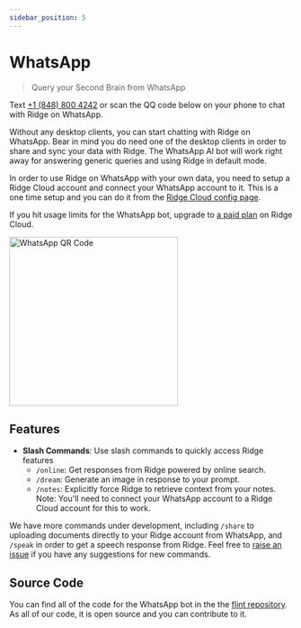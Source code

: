 ```yaml
---
sidebar_position: 5
---
```


# WhatsApp

> Query your Second Brain from WhatsApp

Text [+1 (848) 800 4242](https://wa.me/18488004242) or scan the QQ code below on your phone to chat with Ridge on WhatsApp.

Without any desktop clients, you can start chatting with Ridge on WhatsApp. Bear in mind you do need one of the desktop clients in order to share and sync your data with Ridge. The WhatsApp AI bot will work right away for answering generic queries and using Ridge in default mode.

In order to use Ridge on WhatsApp with your own data, you need to setup a Ridge Cloud account and connect your WhatsApp account to it. This is a one time setup and you can do it from the [Ridge Cloud config page](https://app.ridge.dev/config).

If you hit usage limits for the WhatsApp bot, upgrade to [a paid plan](https://ridge.dev/pricing) on Ridge Cloud.

<img src="https://ridge-web-bucket.s3.amazonaws.com/ridgewhatsapp.png" alt="WhatsApp QR Code" width="300" height="300" />

## Features

- **Slash Commands**: Use slash commands to quickly access Ridge features
    - `/online`: Get responses from Ridge powered by online search.
    - `/dream`: Generate an image in response to your prompt.
    - `/notes`: Explicitly force Ridge to retrieve context from your notes. Note: You'll need to connect your WhatsApp account to a Ridge Cloud account for this to work.

We have more commands under development, including `/share` to uploading documents directly to your Ridge account from WhatsApp, and `/speak` in order to get a speech response from Ridge. Feel free to [raise an issue](https://github.com/ridge-ai/flint/issues) if you have any suggestions for new commands.

## Source Code

You can find all of the code for the WhatsApp bot in the the [flint repository](https://github.com/ridge-ai/flint). As all of our code, it is open source and you can contribute to it.
